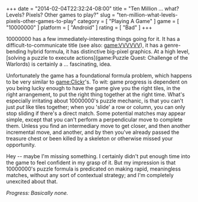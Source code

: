 +++
date = "2014-02-04T22:32:24-08:00"
title = "Ten Million ... what?  Levels?  Pixels?  Other games to play?"
slug = "ten-million-what-levels-pixels-other-games-to-play"
category = [ "Playing A Game" ]
game = [ "10000000" ]
platform = [ "Android" ]
rating = [ "Bad" ]
+++

10000000 has a few immediately-interesting things going for it.  It has a difficult-to-communicate title (see also: <game:VVVVVV>), it has a genre-bending hybrid formula, it has distinctive big-pixel graphics.  At a high level, [solving a puzzle to execute actions](game:Puzzle Quest: Challenge of the Warlords) is certainly a ... fascinating, idea.

Unfortunately the game has a foundational formula problem, which happens to be very similar to <game:Clickr>'s.  To wit: game progress is dependent on you being lucky enough to have the game give you the right tiles, in the right arrangement, to put the right thing together at the right time.  What's especially irritating about 10000000's puzzle mechanic, is that you can't just <i>put</i> like tiles together; when you 'slide' a row or column, you can only stop sliding if there's a direct match.  Some potential matches may appear simple, except that you can't perform a perpendicular move to complete them.  Unless you find an intermediary move to get closer, and then another incremental move, and another, and by then you've already passed the treasure chest or been killed by a skeleton or otherwise missed your opportunity.

Hey -- maybe I'm missing something.  I certainly didn't put enough time into the game to feel confident in my grasp of it.  But my impression is that 10000000's puzzle formula is predicated on making rapid, meaningless matches, without any sort of contextual strategy; and I'm completely unexcited about that.

<i>Progress: Basically none.</i>
